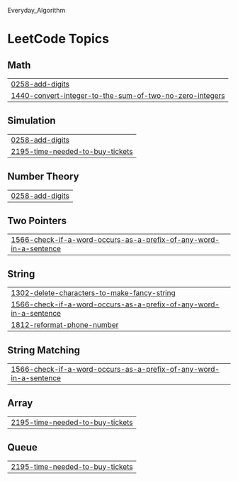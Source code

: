 Everyday_Algorithm

<!---LeetCode Topics Start-->
# LeetCode Topics
## Math
|  |
| ------- |
| [0258-add-digits](https://github.com/sung-hwan-new/everyday_algorithm/tree/master/0258-add-digits) |
| [1440-convert-integer-to-the-sum-of-two-no-zero-integers](https://github.com/sung-hwan-new/everyday_algorithm/tree/master/1440-convert-integer-to-the-sum-of-two-no-zero-integers) |
## Simulation
|  |
| ------- |
| [0258-add-digits](https://github.com/sung-hwan-new/everyday_algorithm/tree/master/0258-add-digits) |
| [2195-time-needed-to-buy-tickets](https://github.com/sung-hwan-new/everyday_algorithm/tree/master/2195-time-needed-to-buy-tickets) |
## Number Theory
|  |
| ------- |
| [0258-add-digits](https://github.com/sung-hwan-new/everyday_algorithm/tree/master/0258-add-digits) |
## Two Pointers
|  |
| ------- |
| [1566-check-if-a-word-occurs-as-a-prefix-of-any-word-in-a-sentence](https://github.com/sung-hwan-new/everyday_algorithm/tree/master/1566-check-if-a-word-occurs-as-a-prefix-of-any-word-in-a-sentence) |
## String
|  |
| ------- |
| [1302-delete-characters-to-make-fancy-string](https://github.com/sung-hwan-new/everyday_algorithm/tree/master/1302-delete-characters-to-make-fancy-string) |
| [1566-check-if-a-word-occurs-as-a-prefix-of-any-word-in-a-sentence](https://github.com/sung-hwan-new/everyday_algorithm/tree/master/1566-check-if-a-word-occurs-as-a-prefix-of-any-word-in-a-sentence) |
| [1812-reformat-phone-number](https://github.com/sung-hwan-new/everyday_algorithm/tree/master/1812-reformat-phone-number) |
## String Matching
|  |
| ------- |
| [1566-check-if-a-word-occurs-as-a-prefix-of-any-word-in-a-sentence](https://github.com/sung-hwan-new/everyday_algorithm/tree/master/1566-check-if-a-word-occurs-as-a-prefix-of-any-word-in-a-sentence) |
## Array
|  |
| ------- |
| [2195-time-needed-to-buy-tickets](https://github.com/sung-hwan-new/everyday_algorithm/tree/master/2195-time-needed-to-buy-tickets) |
## Queue
|  |
| ------- |
| [2195-time-needed-to-buy-tickets](https://github.com/sung-hwan-new/everyday_algorithm/tree/master/2195-time-needed-to-buy-tickets) |
<!---LeetCode Topics End-->